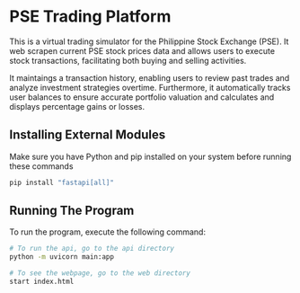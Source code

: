 # PSE Trading Platform

This is a virtual trading simulator for the Philippine Stock Exchange (PSE). It web scrapen current PSE stock prices data and allows users to execute stock transactions, facilitating both buying and selling activities.

It maintaings a transaction history, enabling users to review past trades and analyze investment strategies overtime. Furthermore, it automatically tracks user balances to ensure accurate portfolio valuation and calculates and displays percentage gains or losses.

## Installing External Modules

Make sure you have Python and pip installed on your system before running these commands

```bash
pip install "fastapi[all]" 
```


## Running The Program

To run the program, execute the following command:
```bash
# To run the api, go to the api directory
python -m uvicorn main:app

# To see the webpage, go to the web directory
start index.html
```

